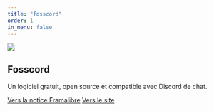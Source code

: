```yaml
---
title: "fosscord"
order: 1
in_menu: false
---
```

<article class="framalibre-notice">
    <div>
      <img src="https://beta.framalibre.org/images/logo/Fosscord.png">
    </div>
    <div>
      <h2>Fosscord</h2>
      <p>Un logiciel gratuit, open source et compatible avec Discord de chat.</p>
      <div>
        <a href="https://beta.framalibre.org/notices/fosscord.html">Vers la notice Framalibre</a>
        <a href="https://fosscord.com">Vers le site</a>
      </div>
    </div>
  </article> 